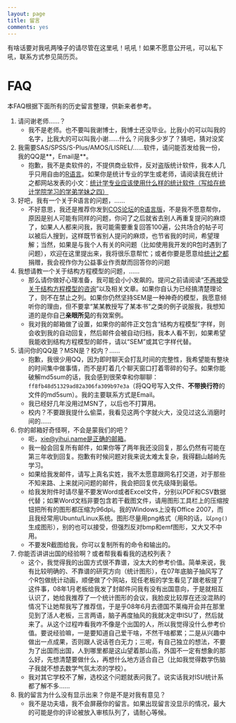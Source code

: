 ```yaml
---
layout: page
title: 留言
comments: yes
---
```


有啥话要对我吼两嗓子的请尽管在这里吼！吼吼！如果不愿意公开吼，可以私下吼，联系方式参见简历页。

# FAQ

本FAQ根据下面所有的历史留言整理，供新来者参考。
	
1. 请问谢老师……？
    - 我不是老师。也不要叫我谢博士，我博士还没毕业。比我小的可以叫我的名字，比我大的可以叫我小谢……什么？问我多少岁了？猜吧，猜对没奖
1. 我需要SAS/SPSS/S-Plus/AMOS/LISREL/……软件，请问能否发给我一份，我的QQ是\*\*，Email是\*\*。
    - 抱歉，我不是卖软件的，不提供商业软件，反对盗版统计软件，我本人几乎只用自由的[R语言](http://www.r-project.org)。如果你是统计专业的学生或老师，请阅读我在统计之都网站发表的小文：[统计学专业应该使用什么样的统计软件（写给在统计学院学习的学弟学妹之四）](http://cos.name/2008/11/which-statistical-software-should-we-use/)
1. 好吧，我有一个关于R语言的问题，……
    - 不好意思，我还是推荐你发到[COS论坛](http://cos.name/cn)的[R语言版](http://cos.name/cn/forum/15)，不是我不愿意帮你，原因是别人可能有同样的问题，你问了之后就省去别人再重复提问的麻烦了，如果人人都来问我，我可能需要重复回答100遍，公共场合的帖子可以被后人搜到，这样既节省别人提问的麻烦，也节省我的时间，希望理解；当然，如果是与我个人有关的R问题（比如使用我开发的R包时遇到了问题），欢迎在这里提出来，我将很乐意帮忙；或者你要是愿意给[统计之都](http://cos.name/donate/)捐赠，我会视作你为公益事业作贡献而回答你的问题
1. 我想请教一个关于结构方程模型的问题，……
    - 那么请你做好心理准备，我可能会小小发飙的。提问之前请阅读“[不再接受关于结构方程模型的咨询](../2008/05/no-more-consultation-about-structural-equation-models/)”以及相关文章。如果你自认为已经搞清楚理论了，则不在禁止之列。如果你仍然坚持SEM是一种神奇的模型，我愿意倾听你的理由，但不要拿“某某教授写了某本书”之类的例子说服我，我想知道的是你自己**亲眼所见**的有效案例。
    - 我对我的邮箱做了设置，如果你的邮件正文包含“结构方程模型”字样，则会收到我的自动回复，然后邮件会被自动归档，我本人看不到，如果希望我能收到结构方程模型的邮件，请以“SEM”或其它字样代替。
1. 请问你的QQ是？MSN是？校内？……
    - 抱歉，我很少用QQ，因为即时聊天会打乱时间的完整性，我希望能有整块的时间集中做事情，而不是盯着几个聊天窗口打着零碎的句子。如果你能破解md5sum的话，我会感到很荣幸和你聊聊：`ff8fb48d51329ad82a306fa309b97e3a`（将QQ号写入文件、**不带换行符**的文件的md5sum）。我的主要联系方式是Email。
    - 我已经好几年没用过MSN了，以后也不打算用。
    - 校内？不要跟我提什么偷菜，我看见这两个字就火大，没见过这么消磨时间的……
1. 你的邮箱好奇怪啊，不会是蒙我们的吧？
    - 呃，xie@yihui.name是正确的邮箱。
    - 我一般会回复所有邮件，如果你等了两年我还没回复，那么仍然有可能在第三年收到回复。抱歉有时候问题对我来说太难太复杂，我得翻山越岭先学习。
    - 如果给我发邮件，请写上真名实姓，我不太愿意跟网名打交道，对于那些不知来路、上来就问问题的邮件，我会把回复优先级降到最低。
    - 给我发附件时请尽量不要发Word或者Excel文件，分别以PDF和CSV数据代替；如果Word文档非要包含若干截图文件，请用图形工具栏上的压缩按钮把所有的图形都压缩为96dpi。我的Windows上没有Office 2007，而且我经常用Ubuntu/Linux系统。图形尽量用png格式（用R的话，以`png()`生成图形），别的也可以接受，但强烈反对bmp和emf图形，又大又不中用。
    - 不要发R截图给我，你可以复制所有的命令和输出的。
1. 你能否讲讲出国的经验啊？或者帮我看看我的选校列表？
    - 这个，我觉得我的出国方式很不靠谱，没太大的参考价值。简单来说，我有比较明确的、不靠谱的研究方向（统计图形），在07年底脑子抽风写了个R包做统计动画，顺便做了个网站，现任老板的学生看见了跟老板提了这件事，08年1月老板给我发了封邮件问我有没有出国意向，于是就相互认识了，她给我推荐了一个统计图形的会议，我脸皮比较厚在还没混熟的情况下让她帮我写了推荐信，于是乎08年6月去德国不莱梅开会并在那里见到了活人老板，三言两语，脑子再度抽风的我就决定申ISU了，然后就来了。从这个过程咋看我咋不像是个出国的人，所以我觉得没什么参考价值。要说经验嘛，一是要知道自己爱干啥，不然干啥都累；二是从兴趣中做出一点成果，否则跟人说话苍白无力；三呢，有自己独立的想法，不要为了出国而出国，人到哪里都是这山望着那山高，外国不一定有想象的那么好，先想清楚要做什么，再想什么地方适合自己（比如我觉得数学伤脑子我就不想去数学气氛太浓的学校）。
    - 我对其它学校不了解，选校这个问题就表问我了。说实话我对ISU统计系都了解不多……
1. 我的留言为什么没有显示出来？你是不是对我有意见？
    - 我不是功夫墙，我不会屏蔽你的留言。如果出现留言没显示的情况，最大的可能是你的评论被放入审核队列了，请耐心等候。

